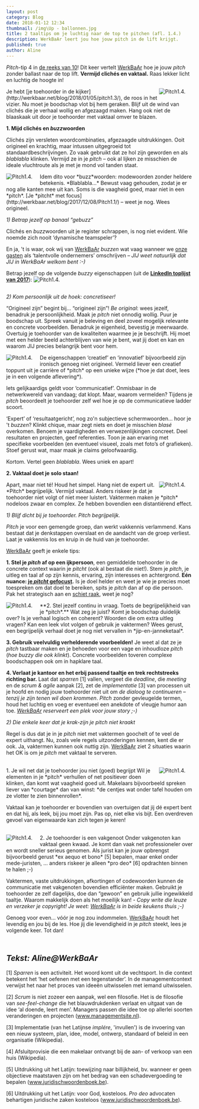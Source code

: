 ```yaml
---
layout: post
category: Blog
date: 2018-01-12 12:34
thumbnail: /img\Up - ballonnen.jpg
title: 2 taaltips om je luchtig naar de top te pitchen (afl. 1.4.)
description: WerkBaAr leert jou hoe jouw pitch in de lift krijgt.
published: true
author: Aline
---
```


*Pitch*-tip 4 in [de reeks van 10](http://werkbaar.net/blog/2017/12/01/pitch1.0/)! Dit keer vertelt [WerkBaAr](www.werkbaar.net) hoe je jouw *pitch* zonder ballast naar de top lift. **Vermijd clichés en vaktaal.** Raas lekker licht en luchtig de hoogte in!

<img alt="Pitch1.4." class="img-responsive" style="float: right;margin:0 20px 15px 0" src="/img\Up.jpg">
Je hebt [je toehoorder in de kijker](http://werkbaar.net/blog/2018/01/05/pitch1.3/), de roos in het vizier. Nu moet je boodschap vlot bij hem geraken. Blijf uit de wind van clichés die je verhaal wollig en afgezaagd maken. Hang ook niet de blaaskaak uit door je toehoorder met vaktaal omver te blazen.

**1. Mijd clichés en *buzz*woorden** 

Clichés zijn versleten woordcombinaties, afgezaagde uitdrukkingen. Ooit origineel en krachtig, maar intussen uitgegroeid tot standaardbeschrijvingen. Zo vaak gebruikt dat ze hol zijn geworden en als *blablabla* klinken. Vermijd ze in je *pitch* – ook al lijken ze misschien de ideale vluchtroute als je met je mond vol tanden staat.

<img alt="Pitch1.4." class="img-responsive" style="float: left;margin:0 20px 15px 0" src="/img\Blablabla Muppets (kleiner).png">
Idem dito voor *buzz*woorden: modewoorden zonder heldere betekenis. *Blablabla...* Bewust vaag gehouden, zodat je er nog alle kanten mee uit kan. Soms is die vaagheid goed, maar niet in een *pitch*. [Je *pitcht* met focus](http://werkbaar.net/blog/2017/12/08/Pitch1.1/) – weet je nog. Wees origineel.

*1) Betrap jezelf op banaal “gebuzz”*

Clichés en *buzz*woorden uit je register schrappen, is nog niet evident. Wie noemde zich nooit ‘dynamische teamspeler’?

En ja, 't is waar, ook wij van [WerkBaAr](http://werkbaar.net/) *buzzen* wat vaag wanneer we [onze gasten](http://werkbaar.net/#gasten) als ‘talentvolle ondernemers’ omschrijven – *JIJ weet natuurlijk dat JIJ in WerkBaAr welkom bent :-)*

Betrap jezelf op de volgende *buzzy* eigenschappen (uit de **[LinkedIn toplijst van 2017](https://blog.linkedin.com/2017/january/25/better-than-buzzwords-2017-is-the-year-to-start-showing-it-linkedin)**):
<img alt="Pitch1.4." class="img-responsive" style="float: middle;margin:0 20px 15px 0" src="/img\LinkedIn toplijst buzzwoorden 2017.PNG">

*2) Kom persoonlijk uit de hoek: concretiseer!*

“Origineel zijn” begint bij... “origineel zijn”! *Be original*: wees jezelf, benadruk je persoonlijkheid. Maak je *pitch* niet onnodig wollig. Puur je boodschap uit. Spreek vanuit je beleving en deel zoveel mogelijk relevante en concrete voorbeelden. Benadruk je eigenheid, bevestig je meerwaarde. Overtuig je toehoorder van de kwaliteiten waarmee je je beschrijft. Hij moet met een helder beeld achterblijven van wie je bent, wat jij doet en kan en waarom JIJ precies belangrijk bent voor hem.

<img alt="Pitch1.4." class="img-responsive" style="float: left;margin:0 20px 15px 0" src="/img\Chip & Dale talk.jpg">
De eigenschappen ‘creatief’ en ‘innovatief’ bijvoorbeeld zijn ironisch genoeg niet origineel. Vermeld liever een creatief toppunt uit je carrière of *pitch* op een unieke wijze (*hoe je dat doet, lees je in een volgende aflevering*).

Iets gelijkaardigs geldt voor ‘communicatief’. Onmisbaar in de netwerkwereld van vandaag; dat klopt. Maar, waarom vermelden? Tijdens je *pitch* beoordeelt je toehoorder zelf wel hoe je op de communicatieve ladder scoort.

‘Expert’ of ‘resultaatgericht’, nog zo'n subjectieve schermwoorden… hoor je 't *buzzen*? Klinkt chique, maar zegt niets en doet je misschien *blasé* overkomen. Benoem je vaardigheden en verwezenlijkingen concreet. Deel resultaten en projecten, geef referenties. Toon je aan ervaring met specifieke voorbeelden (en eventueel visueel, zoals met foto’s of grafieken). Stoef gerust wat, maar maak je claims geloofwaardig.

Kortom. Vertel geen *blablabla*. Wees uniek en apart!

**2. Vaktaal doet je solo staan!**

<img alt="Pitch1.4." class="img-responsive" style="float: right;margin:0 20px 15px 0" src="/img\Brilsmurf.png">
Apart, maar niet té! Houd het simpel. Hang niet de expert uit. *Pitch* begrijpelijk. Vermijd vaktaal. Anders riskeer je dat je toehoorder niet volgt of niet meer luistert. Vaktermen maken je *pitch* nodeloos zwaar en complex. Ze hebben bovendien een distantiërend effect.

*1) Blijf dicht bij je toehoorder. Pitch begrijpelijk.*

*Pitch* je voor een gemengde groep, dan werkt vakkennis verlammend. Kans bestaat dat je denkstappen overslaat en de aandacht van de groep verliest. Laat je vakkennis los en kruip in de huid van je toehoorder.

[WerkBaAr](http://werkbaar.net/) geeft je enkele tips:

**1. Stel je *pitch* af op een ijkpersoon**, een gemiddelde toehoorder in de concrete context waarin je *pitcht* (ook al bestaat die niet!). Stem je *pitch*, je uitleg en taal af op zijn kennis, ervaring, zijn interesses en achtergrond. **Eén nuance: [je *pitcht* gefocust](http://werkbaar.net/blog/2017/12/08/Pitch1.1/).** Is je doel helder en weet je wie je precies moet toespreken om dat doel te bereiken, spits je *pitch* dan af op die persoon. Pak het strategisch aan en [schiet raak](http://werkbaar.net/blog/2018/01/05/pitch1.3/), weet je nog?

<img alt="Pitch1.4." class="img-responsive" style="float: left;margin:0 20px 15px 0" src="/img\Jip-en-janneke-taal.jpg">
**2. Stel jezelf continu in vraag. Toets de begrijpelijkheid van je *pitch*.** Wat zeg je juist? Komt je boodschap duidelijk over? Is je verhaal logisch en coherent? Woorden die om extra uitleg vragen? Kan een leek vlot volgen of gebruik je vaktermen? Wees gerust, een begrijpelijk verhaal doet je nog niet vervallen in *jip-en-janneketaal*.

**3. Gebruik veelvuldig verhelderende voorbeelden!** Je weet al dat ze je *pitch* tastbaar maken en je behoeden voor een vage en inhoudloze *pitch* (*hoe buzzy die ook klinkt*). Concrete voorbeelden toveren complexe boodschappen ook om in hapklare taal.

**4. Verlaat je kantoor en het erbij passend taaltje en trek rechtstreeks richting bar.** Laat dat *sparren* [1] vallen, vergeet die *deadline*, die *meeting* en de *scrum & agile* aanpak [2], zet de *implementatie* [3] van processen uit je hoofd en nodig jouw toehoorder niet uit om *de dialoog te continueren* – *tenzij je zijn tenen wil doen krommen*. *Pitch* zonder gevleugelde termen, houd het luchtig en voeg er eventueel een anekdote of vleugje humor aan toe. *[WerkBaAr](http://werkbaar.net/) reserveert een plek voor jouw story ;-)*

*2) Die enkele keer dat je krak-zijn je pitch niet kraakt*

Regel is dus dat je in je *pitch* niet met vaktermen goochelt of te veel de expert uithangt. Nu, zoals vele regels uitzonderingen kennen, kent die er ook. Ja, vaktermen kunnen ook nuttig zijn. [WerkBaAr](http://werkbaar.net/) ziet 2 situaties waarin het OK is om je *pitch* met vaktaal te serveren.

<br>
1. Je wil net dat je toehoorder jou niet (goed) begrijpt 

<img alt="Pitch1.4." class="img-responsive" style="float: right;margin:0 20px 15px 0" src="/img\Homer Simpson - complicated.jpg">
Wil je elementen in je *pitch* verhullen of net positiever doen klinken, dan komt wat vaagheid goed uit. Makelaars bijvoorbeeld spreken liever van *courtage* dan van winst: *de centjes wat onder tafel houden om ze vlotter te zien binnenrollen*. 

Vaktaal kan je toehoorder er bovendien van overtuigen dat jij dé expert bent en dat hij, als leek, bij jou moet zijn. Pas op, niet elke vis bijt. Een overdreven gevoel van eigenwaarde kan zich tegen je keren!

<br>
2. Je toehoorder is een vakgenoot

<img alt="Pitch1.4." class="img-responsive" style="float: left;margin:0 20px 15px 0" src="/img\Jansen en Jansen - Kuifje.jpg">
Onder vakgenoten kan vaktaal geen kwaad. Je komt dan vaak net professioneler over en wordt sneller serieus genomen. Als jurist kan je jouw opbrengst bijvoorbeeld gerust *ex aequo et bono* [5] bepalen, maar enkel onder mede-juristen, … anders riskeer je alleen *pro deo* [6] opdrachten binnen te halen ;-)

Vaktermen, vaste uitdrukkingen, afkortingen of codewoorden kunnen de communicatie met vakgenoten bovendien efficiënter maken. Gebruikt je toehoorder ze zelf dagelijks, doe dan “gewoon” en gebruik jullie ingewikkeld taaltje. Waarom makkelijk doen als het moeilijk kan! - *Copy write die leuze en verzeker je copyright! Je weet: [WerkBaAr](http://werkbaar.net/) is in beide keukens thuis ;-)*

Genoeg voor even… vóór je nog zou indommelen. [WerkBaAr](http://werkbaar.net/) houdt het levendig en jou bij de les. Hoe jij die levendigheid in je *pitch* steekt, lees je volgende keer. Tot dan!

<br> *Tekst: Aline@WerkBaAr*
---

[1] *Sparren* is een activiteit. Het woord komt uit de vechtsport. In die context betekent het ‘het oefenen met een tegenstander’. In de managementcontext verwijst het naar het proces van ideeën uitwisselen met iemand uitwisselen.

[2] *Scrum* is niet zozeer een aanpak, wel een filosofie. Het is de filosofie van *see-feel-change* die het blauwdrukdenken verlaat en uitgaat van de idee ‘al doende, leert men’. Managers passen die idee toe op allerlei soorten veranderingen en projecten (www.managementsite.nl).

[3] Implementatie (van het Latijnse *implére*, 'invullen') is de invoering van een nieuw systeem, plan, idee, model, ontwerp, standaard of beleid in een organisatie (Wikipedia).

[4] Afsluitprovisie die een makelaar ontvangt bij de aan- of verkoop van een huis (Wikipedia).

[5] Uitdrukking uit het Latijn: toewijzing naar billijkheid, bv. wanneer er geen objectieve maatstaven zijn om het bedrag van een schadevergoeding te bepalen (www.juridischwoordenboek.be).

[6] Uitdrukking uit het Latijn: voor God, kosteloos. *Pro deo* advocaten behartigen juridische zaken kosteloos (www.juridischwoordenboek.be).
